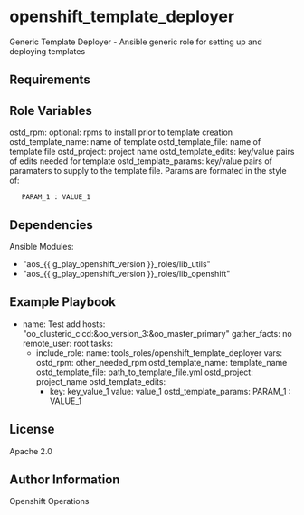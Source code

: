openshift_template_deployer
=========

Generic Template Deployer - Ansible generic role for setting up and deploying templates

Requirements
------------


Role Variables
--------------

  ostd_rpm: optional: rpms to install prior to template creation
  ostd_template_name: name of template
  ostd_template_file: name of template file
  ostd_project: project name
  ostd_template_edits: key/value pairs of edits needed for template
  ostd_template_params: key/value pairs of paramaters to supply to the template file. Params are formated in the style of:
```
   PARAM_1 : VALUE_1
```


Dependencies
------------

Ansible Modules:

- "aos_{{ g_play_openshift_version }}_roles/lib_utils"
- "aos_{{ g_play_openshift_version }}_roles/lib_openshift"


Example Playbook
----------------

- name: Test add
  hosts: "oo_clusterid_cicd:&oo_version_3:&oo_master_primary"
  gather_facts: no
  remote_user: root
  tasks:
  - include_role:
      name: tools_roles/openshift_template_deployer
    vars:
      ostd_rpm: other_needed_rpm
      ostd_template_name: template_name
      ostd_template_file: path_to_template_file.yml
      ostd_project: project_name
      ostd_template_edits:
      - key: key_value_1
        value: value_1
      ostd_template_params:
        PARAM_1 : VALUE_1

License
-------

Apache 2.0

Author Information
------------------

Openshift Operations

